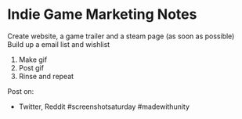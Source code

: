 # Indie Game Marketing Notes

Create website, a game trailer and a steam page (as soon as possible)  
Build up a email list and wishlist

1. Make gif
2. Post gif
3. Rinse and repeat

Post on:

- Twitter, Reddit #screenshotsaturday #madewithunity
